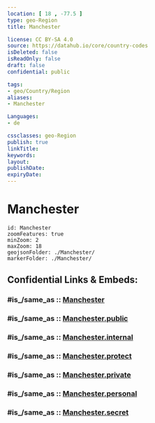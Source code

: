 ```yaml
---
location: [ 18 , -77.5 ] 
type: geo-Region
title: Manchester

license: CC BY-SA 4.0
source: https://datahub.io/core/country-codes
isDeleted: false
isReadOnly: false
draft: false
confidential: public

tags:
- geo/Country/Region
aliases:
- Manchester

Languages:
- de

cssclasses: geo-Region
publish: true
linkTitle: 
keywords: 
layout: 
publishDate: 
expiryDate: 
---
```


# Manchester

```leaflet
id: Manchester
zoomFeatures: true 
minZoom: 2 
maxZoom: 18
geojsonFolder: ./Manchester/
markerFolder: ./Manchester/
```


## Confidential Links & Embeds: 

### #is_/same_as :: [Manchester](/_Standards/Earth/Continent/America~Caribbean/Jamaica/Parishes~Jamaica/Manchester.md) 

### #is_/same_as :: [Manchester.public](/_public/Earth/Continent/America~Caribbean/Jamaica/Parishes~Jamaica/Manchester.public.md) 

### #is_/same_as :: [Manchester.internal](/_internal/Earth/Continent/America~Caribbean/Jamaica/Parishes~Jamaica/Manchester.internal.md) 

### #is_/same_as :: [Manchester.protect](/_protect/Earth/Continent/America~Caribbean/Jamaica/Parishes~Jamaica/Manchester.protect.md) 

### #is_/same_as :: [Manchester.private](/_private/Earth/Continent/America~Caribbean/Jamaica/Parishes~Jamaica/Manchester.private.md) 

### #is_/same_as :: [Manchester.personal](/_personal/Earth/Continent/America~Caribbean/Jamaica/Parishes~Jamaica/Manchester.personal.md) 

### #is_/same_as :: [Manchester.secret](/_secret/Earth/Continent/America~Caribbean/Jamaica/Parishes~Jamaica/Manchester.secret.md)

